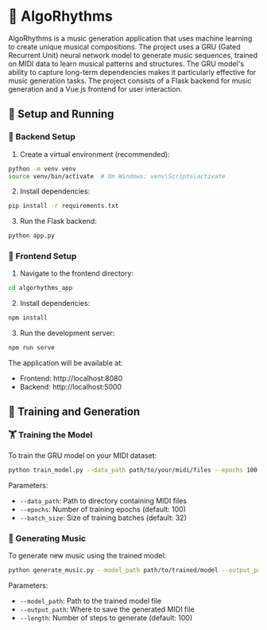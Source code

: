 # 🎵 AlgoRhythms

AlgoRhythms is a music generation application that uses machine learning to create unique musical compositions. The project uses a GRU (Gated Recurrent Unit) neural network model to generate music sequences, trained on MIDI data to learn musical patterns and structures. The GRU model's ability to capture long-term dependencies makes it particularly effective for music generation tasks. The project consists of a Flask backend for music generation and a Vue.js frontend for user interaction.

## 🚀 Setup and Running

### 🔧 Backend Setup
1. Create a virtual environment (recommended):
```bash
python -m venv venv
source venv/bin/activate  # On Windows: venv\Scripts\activate
```

2. Install dependencies:
```bash
pip install -r requirements.txt
```

3. Run the Flask backend:
```bash
python app.py
```

### 🎨 Frontend Setup
1. Navigate to the frontend directory:
```bash
cd algorhythms_app
```

2. Install dependencies:
```bash
npm install
```

3. Run the development server:
```bash
npm run serve
```

The application will be available at:
- Frontend: http://localhost:8080
- Backend: http://localhost:5000

## 🎼 Training and Generation

### 🏋️ Training the Model
To train the GRU model on your MIDI dataset:
```bash
python train_model.py --data_path path/to/your/midi/files --epochs 100 --batch_size 32
```

Parameters:
- `--data_path`: Path to directory containing MIDI files
- `--epochs`: Number of training epochs (default: 100)
- `--batch_size`: Size of training batches (default: 32)

### 🎹 Generating Music
To generate new music using the trained model:
```bash
python generate_music.py --model_path path/to/trained/model --output_path path/to/save/midi --length 100
```

Parameters:
- `--model_path`: Path to the trained model file
- `--output_path`: Where to save the generated MIDI file
- `--length`: Number of steps to generate (default: 100)
